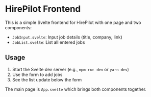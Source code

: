 # HirePilot Frontend

This is a simple Svelte frontend for HirePilot with one page and two components:

- `JobInput.svelte`: Input job details (title, company, link)
- `JobList.svelte`: List all entered jobs

## Usage

1. Start the Svelte dev server (e.g., `npm run dev` or `yarn dev`)
2. Use the form to add jobs
3. See the list update below the form

The main page is `App.svelte` which brings both components together.
